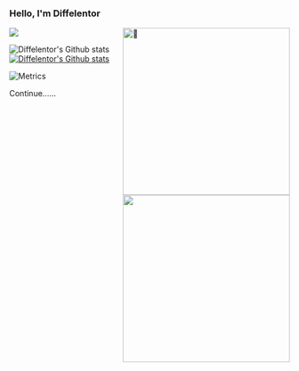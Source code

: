 ### Hello, I'm Diffelentor

<img align="right" width="300" alt="🦑" src="https://count.getloli.com/get/@:Diffelentor?theme=moebooru-h">

![](https://visitor-badge.glitch.me/badge?page_id=Diffelentor.readme)

![Diffelentor's Github stats](https://github-readme-stats.vercel.app/api?username=Diffelentor&show_icons=true)[![Diffelentor's Github stats](https://github-readme-stats.vercel.app/api/top-langs/?username=Diffelentor&layout=compact)](https://github.com/Diffelentor/github-readme-stats)

<img align="right" width="300" src="https://pic.imgdb.cn/item/6167ada52ab3f51d91c10d17.jpg">

![Metrics](https://metrics.lecoq.io/Diffelentor?template=classic&config.timezone=Asia%2FShanghai)


Continue......
